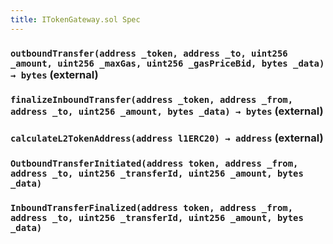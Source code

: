 ```yaml
---
title: ITokenGateway.sol Spec
---
```


### `outboundTransfer(address _token, address _to, uint256 _amount, uint256 _maxGas, uint256 _gasPriceBid, bytes _data) → bytes` (external)

### `finalizeInboundTransfer(address _token, address _from, address _to, uint256 _amount, bytes _data) → bytes` (external)

### `calculateL2TokenAddress(address l1ERC20) → address` (external)

### `OutboundTransferInitiated(address token, address _from, address _to, uint256 _transferId, uint256 _amount, bytes _data)`

### `InboundTransferFinalized(address token, address _from, address _to, uint256 _transferId, uint256 _amount, bytes _data)`
